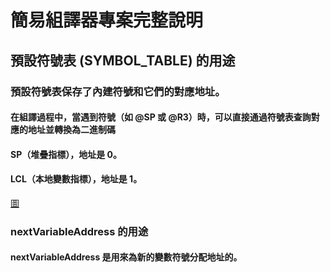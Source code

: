 # 簡易組譯器專案完整說明

## 預設符號表 (SYMBOL_TABLE) 的用途

### 預設符號表保存了內建符號和它們的對應地址。

#### 在組譯過程中，當遇到符號（如 @SP 或 @R3）時，可以直接通過符號表查詢對應的地址並轉換為二進制碼

#### SP（堆疊指標），地址是 0。

#### LCL（本地變數指標），地址是 1。

[圖](/Users/kai/Desktop/te/_co/pic/screen.png)

### nextVariableAddress 的用途

#### nextVariableAddress 是用來為新的變數符號分配地址的。
